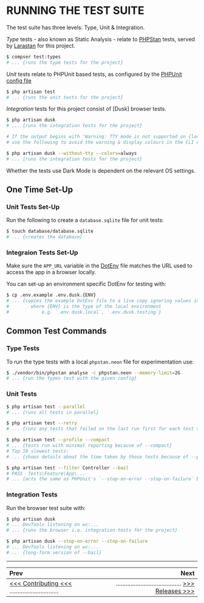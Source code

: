 # RUNNING THE TEST SUITE

The test suite has three levels: Type, Unit & Integration.

*Type* tests - also known as Static Analysis - relate to [PHPStan](https://phpstan.org/) tests,
served by [Larastan](https://github.com/larastan/larastan) for this project.

```sh
$ compser test:types
# ... {runs the type tests for the project}
```

*Unit* tests relate to PHPUnit based tests, as configured by the [PHPUnit config file](/phpunit.xml)

```sh
$ php artisan test
# ... {runs the unit tests for the project}
```

*Integration* tests for this project consist of [Dusk] browser tests.

```sh
$ php artisan dusk
# ... {runs the integration tests for the project}

# If the output begins with 'Warning: TTY mode is not supported on {local OS} platform.',
# use the following to avoid the warning & display colours in the CLI output:

$ php artisan dusk --without-tty --colors=always
# ... {runs the integration tests for the project}
```

Whether the tests use Dark Mode is dependent on the relevant OS settings.

## One Time Set-Up

### Unit Tests Set-Up

Run the following to create a `database.sqlite` file for unit tests:

```sh
$ touch database/database.sqlite
# ... {creates the database}
```

### Integraion Tests Set-Up

Make sure the `APP_URL` variable in the [DotEnv](/.env) file matches the URL used to access the app in a browser locally.

You can set-up an environment specific DotEnv for testing with:

```sh
$ cp .env.example .env.dusk.{ENV}
# ... {copies the example DotEnv file to a live copy ignoring values in any other DotEnv file
#        where {ENV} is the type of the local environment
#            e.g. `.env.dusk.local`, `.env.dusk.testing`}
```

## Common Test Commands

### Type Tests

To run the type tests with a local `phpstan.neon` file for experimentation use:

```sh
$ ./vendor/bin/phpstan analyse -c phpstan.neon --memory-limit=2G
# ... {run the types test with the given config}
```

### Unit Tests

```sh
$ php artisan test --parallel
# ... {runs all tests in parallel}

$ php artisan test --retry
# ... {runs any tests that failed on the last run first for each test suite}

$ php artisan test --profile --compact
# ... {tests run with minimal reporting because of --compact}
# Top 10 slowest tests:
# ... {shows details about the time taken by those tests because of --profile}

$ php artisan test --filter Controller --bail
# PASS  Tests\Feature\App\...
# ... {acts the same as PHPUnit's `--stop-on-error --stop-on-failure` because of --bail}
```

### Integration Tests

Run the browser test suite with:

```sh
$ php artisan dusk
# ... DevTools listening on ws:...
# ... {runs the browser i.e. integration tests for the project}

$ php artisan dusk --stop-on-error --stop-on-failure
# ... DevTools listening on ws:...
# ... {long-form version of --bail}
```

---

|Prev                                                                  |                                                                   Next|
|:---------------------------------------------------------------------|----------------------------------------------------------------------:|
|[<<< Contributing <<<](CONTRIBUTING.md) ..............................|........................................ [>>> Releases >>>](RELEASE.md)|
